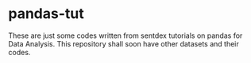 # pandas-tut

These are just some codes written from sentdex tutorials on pandas for Data Analysis. This repository shall soon have other datasets and their codes.
